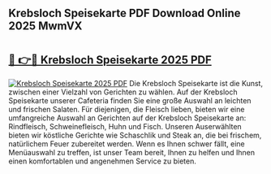 ## Krebsloch Speisekarte PDF Download Online 2025 MwmVX

# <h2><a href="http://gcbyhi6.nevu.top/?p=Krebsloch+Speisekarte">🔗 👉🔴 Krebsloch Speisekarte 2025 PDF</a></h2>

[![Krebsloch Speisekarte 2025 PDF](https://i.imgur.com/dBaPXMq.png)](http://gcbyhi6.nevu.top/?p=Krebsloch+Speisekarte)
Die Krebsloch Speisekarte ist die Kunst, zwischen einer Vielzahl von Gerichten zu wählen. Auf der Krebsloch Speisekarte unserer Cafeteria finden Sie eine große Auswahl an leichten und frischen Salaten. Für diejenigen, die Fleisch lieben, bieten wir eine umfangreiche Auswahl an Gerichten auf der Krebsloch Speisekarte an: Rindfleisch, Schweinefleisch, Huhn und Fisch. Unseren Auserwählten bieten wir köstliche Gerichte wie Schaschlik und Steak an, die bei frischem, natürlichem Feuer zubereitet werden. Wenn es Ihnen schwer fällt, eine Menüauswahl zu treffen, ist unser Team bereit, Ihnen zu helfen und Ihnen einen komfortablen und angenehmen Service zu bieten.

